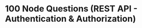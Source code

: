# 100 Node Questions (REST API - Authentication & Authorization)


<!---
Adarsh 
2nd August 2024
 AM
()
--->